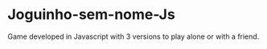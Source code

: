 # Joguinho-sem-nome-Js

Game developed in Javascript with 3 versions to play alone or with a friend.
